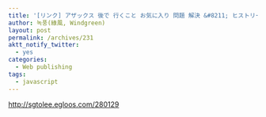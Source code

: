 ```yaml
---
title: '[リンク] アザックス 後で 行くこと お気に入り 問題 解決 &#8211; ヒストリー'
author: 녹풍(綠風, Windgreen)
layout: post
permalink: /archives/231
aktt_notify_twitter:
  - yes
categories:
  - Web publishing
tags:
  - javascript
---
```

<a target="_blank" href="http://sgtolee.egloos.com/280129">http://sgtolee.egloos.com/280129</a>